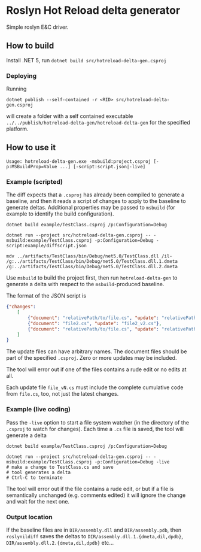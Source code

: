 
# Roslyn Hot Reload delta generator

Simple roslyn E&C driver.

## How to build

Install .NET 5, run `dotnet build src/hotreload-delta-gen.csproj`

### Deploying

Running

```
dotnet publish --self-contained -r <RID> src/hotreload-delta-gen.csproj
```

will create a folder with a self contained executable `../../publish/hotreload-delta-gen/hotreload-delta-gen` for the specified platform.


## How to use it

```console
Usage: hotreload-delta-gen.exe -msbuild:project.csproj [-p:MSBuildProp=Value ...] [-script:script.json|-live]
```

### Example (scripted)

The diff expects that a `.csproj` has already been compiled to generate a baseline, and then
it reads a script of changes to apply to the baseline to generate deltas.  Additional properties
may be passed to `msbuild` (for example to identify the build configuration).

```console
dotnet build example/TestClass.csproj /p:Configuration=Debug

dotnet run --project src/hotreload-delta-gen.csproj -- -msbuild:example/TestClass.csproj -p:Configuration=Debug -script:example/diffscript.json

mdv ../artifacts/TestClass/bin/Debug/net5.0/TestClass.dll /il- /g:../artifacts/TestClass/bin/Debug/net5.0/TestClass.dll.1.dmeta /g:../artifacts/TestClass/bin/Debug/net5.0/TestClass.dll.2.dmeta
```

Use `msbuild` to build the project first, then run `hotreload-delta-gen` to generate
a delta with respect to the `msbuild`-produced baseline.

The format of the JSON script is

```json
{"changes":
    [
        {"document": "relativePath/to/file.cs", "update": "relativePath/to/file_v1.cs"},
        {"document": "file2.cs", "update": "file2_v2.cs"},
        {"document": "relativePath/to/file.cs", "update": "relativePath/to/file_v3.cs"}
    ]
}
```

The update files can have arbitrary names.  The document files should be part of the specified `.csproj`.  Zero or more updates may be included.

The tool will error out if one of the files contains a rude edit or no edits at all.

Each update file `file_vN.cs` must include the complete cumulative code from `file.cs`, too, not just the latest changes.

### Example (live coding)

Pass the `-live` option to start a file system watcher (in the directory of the `.csproj` to watch for changes).  Each time a `.cs` file is saved, the tool will generate a delta

```console
dotnet build example/TestClass.csproj /p:Configuration=Debug

dotnet run --project src/hotreload-delta-gen.csproj -- -msbuild:example/TestClass.csproj -p:Configuration=Debug -live
# make a change to TestClass.cs and save
# tool generates a delta
# Ctrl-C to terminate
```

The tool will error out if the file contains a rude edit, or but if a file is semantically unchanged (e.g. comments edited) it will ignore the change and wait for the next one.

### Output location

If the baseline files are in `DIR/assembly.dll` and `DIR/assembly.pdb`, then `roslynildiff` saves the deltas to `DIR/assembly.dll.1.{dmeta,dil,dpdb}`, `DIR/assembly.dll.2.{dmeta,dil,dpdb}` etc...

